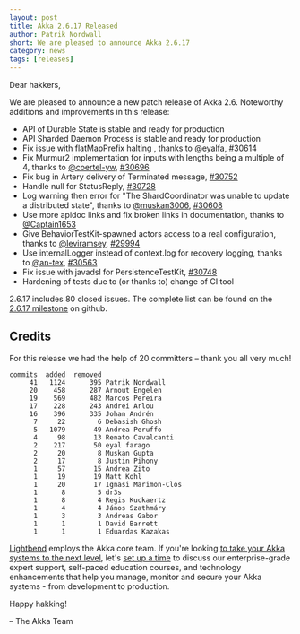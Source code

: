 ```yaml
---
layout: post
title: Akka 2.6.17 Released
author: Patrik Nordwall
short: We are pleased to announce Akka 2.6.17
category: news
tags: [releases]
---
```


Dear hakkers,

We are pleased to announce a new patch release of Akka 2.6. Noteworthy additions and improvements in this release:

 * API of Durable State is stable and ready for production
 * API Sharded Daemon Process is stable and ready for production
 * Fix issue with flatMapPrefix halting , thanks to [@eyalfa](https://github.com/eyalfa), [#30614](https://github.com/akka/akka/issues/30614)
 * Fix Murmur2 implementation for inputs with lengths being a multiple of 4, thanks to [@coertel-yw](https://github.com/coertel-yw), [#30696](https://github.com/akka/akka/issues/30696)
 * Fix bug in Artery delivery of Terminated message, [#30752](https://github.com/akka/akka/pull/30752)
 * Handle null for StatusReply, [#30728](https://github.com/akka/akka/pull/30728)
 * Log warning then error for "The ShardCoordinator was unable to update a distributed state", thanks to [@muskan3006](https://github.com/muskan3006), [#30608](https://github.com/akka/akka/issues/30608)
 * Use more apidoc links and fix broken links in documentation, thanks to [@Captain1653](https://github.com/Captain1653)
 * Give BehaviorTestKit-spawned actors access to a real configuration, thanks to [@leviramsey](https://github.com/leviramsey), [#29994](https://github.com/akka/akka/issues/29994)
 * Use internalLogger instead of context.log for recovery logging, thanks to [@an-tex](https://github.com/an-tex), [#30563](https://github.com/akka/akka/pull/30563)
 * Fix issue with javadsl for PersistenceTestKit, [#30748](https://github.com/akka/akka/pull/30748)
 * Hardening of tests due to (or thanks to) change of CI tool

2.6.17 includes 80 closed issues. The complete list can be found on the [2.6.17 milestone](https://github.com/akka/akka/milestone/178?closed=1) on github.


## Credits

For this release we had the help of 20 committers – thank you all very much!

```
commits  added  removed
     41   1124      395 Patrik Nordwall
     20    458      287 Arnout Engelen
     19    569      482 Marcos Pereira
     17    228      243 Andrei Arlou
     16    396      335 Johan Andrén
      7     22        6 Debasish Ghosh
      5   1079       49 Andrea Peruffo
      4     98       13 Renato Cavalcanti
      2    217       50 eyal farago
      2     20        8 Muskan Gupta
      2     17        8 Justin Pihony
      1     57       15 Andrea Zito
      1     19       19 Matt Kohl
      1     20       17 Ignasi Marimon-Clos
      1      8        5 dr3s
      1      8        4 Regis Kuckaertz
      1      4        4 János Szathmáry
      1      3        3 Andreas Gabor
      1      1        1 David Barrett
      1      1        1 Eduardas Kazakas
```

[Lightbend](https://www.lightbend.com/) employs the Akka core team. If you're looking [to take your Akka systems to the next level](https://www.lightbend.com/lightbend-subscription), let's [set up a time](https://lightbend.com/contact) to discuss our enterprise-grade expert support, self-paced education courses, and technology enhancements that help you manage, monitor and secure your Akka systems - from development to production.

Happy hakking!

– The Akka Team
